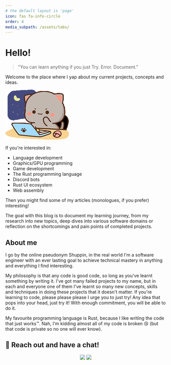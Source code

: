 ```yaml
---
# the default layout is 'page'
icon: fas fa-info-circle
order: 4
media_subpath: /assets/tabs/
---
```


# Hello!

> "You can learn anything if you just Try. Error. Document."

Welcome to the place where I yap about my current projects, concepts and ideas.

![Picture of a cat typing on a computer](goma-laptop.gif)

If you're interested in:
- Language development
- Graphics/GPU programming
- Game development
- The Rust programming language
- Discord bots
- Rust UI ecosystem
- Web assembly

Then you might find some of my articles (monologues, if you prefer) interesting!

The goal with this blog is to document my learning journey, from my research into new topics, deep dives into various software domains or reflection on the shortcomings and pain points of completed projects.

## About me

I go by the online pseudonym Shuppin, in the real world I'm a software engineer with an ever lasting goal to achieve technical mastery in anything and everything I find interesting. 

My philosophy is that any code is good code, so long as you've learnt something by writing it. I've got many failed projects to my name, but in each and everyone one of them I've learnt so many new concepts, skills and techniques in doing these projects that it doesn't matter. If you're learning to code, please please please I urge you to just try! Any idea that pops into your head, just try it! With enough commitment, you will be able to do it.

My favourite programming language is Rust, because I like writing the code that just works™. Nah, I'm kidding almost all of my code is broken 😢 (but that code is private so no one will ever know).


## 💬 Reach out and have a chat!

<p align="center">
  <a href="https://discordapp.com/users/311573778545115136"><img src="https://dcbadge.limes.pink/api/shield/311573778545115136" height=30/></a>
  <a href="mailto:shuppin93@outlook.com"><img src="email.svg" height=30/></a>
</p> 


<!-- > Add Markdown syntax content to file `_tabs/about.md`{: .filepath } and it will show up on this page.
{: .prompt-tip } -->
